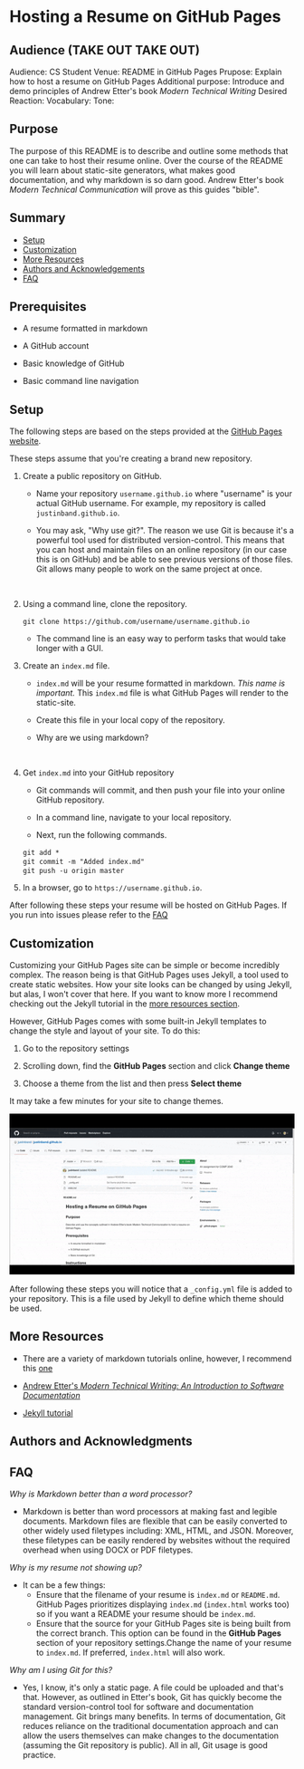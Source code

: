 # Hosting a Resume on GitHub Pages

## Audience (TAKE OUT TAKE OUT)

Audience: CS Student
Venue: README in GitHub Pages
Prupose: Explain how to host a resume on GitHub Pages
Additional purpose: Introduce and demo principles of Andrew Etter's book _Modern Technical Writing_
Desired Reaction:
Vocabulary:
Tone:

## Purpose

The purpose of this README is to describe and outline some methods that one can take to host their resume online. Over the course of the README you will learn about static-site generators, what makes good documentation, and why markdown is so darn good. Andrew Etter's book _Modern Technical Communication_ will prove as this guides "bible". 

## Summary

- [Setup](#setup)
- [Customization](#customization)
- [More Resources](#more-resources)
- [Authors and Acknowledgements](#authors-and-acknowledgments)
- [FAQ](#faq)

## Prerequisites

- A resume formatted in markdown

- A GitHub account

- Basic knowledge of GitHub

- Basic command line navigation

## Setup

The following steps are based on the steps provided at the [GitHub Pages website](https://pages.github.com/).

These steps assume that you're creating a brand new repository.

1. Create a public repository on GitHub.

    * Name your repository `username.github.io` where "username" is your actual GitHub username. For example, my repository is called `justinband.github.io`.

    * You may ask, "Why use git?". The reason we use Git is because it's a powerful tool used for distributed version-control. This means that you can host and maintain files on an online repository (in our case this is on GitHub) and be able to see previous versions of those files. Git allows many people to work on the same project at once.
    <br/>

2. Using a command line, clone the repository. 

    ```
    git clone https://github.com/username/username.github.io
    ```

    * The command line is an easy way to perform tasks that would take longer with a GUI.

3. Create an `index.md` file.
    
    * `index.md` will be your resume formatted in markdown. _This name is important._ This `index.md` file is what GitHub Pages will render to the static-site.

    * Create this file in your local copy of the repository.

    * Why are we using markdown? 
    <br/>

4. Get `index.md` into your GitHub repository

    * Git commands will commit, and then push your file into your online GitHub repository.

    * In a command line, navigate to your local repository.

    * Next, run the following commands.
    ```
    git add *
    git commit -m "Added index.md"
    git push -u origin master
    ```

5. In a browser, go to `https://username.github.io`.

After following these steps your resume will be hosted on GitHub Pages. If you run into issues please refer to the [FAQ](#faq)

## Customization

Customizing your GitHub Pages site can be simple or become incredibly complex. The reason being is that GitHub Pages uses Jekyll, a tool used to create static websites. How your site looks can be changed by using Jekyll, but alas, I won't cover that here. If you want to know more I recommend checking out the Jekyll tutorial in the [more resources section](#more-resources).

However, GitHub Pages comes with some built-in Jekyll templates to change the style and layout of your site. To do this:

1. Go to the repository settings

2. Scrolling down, find the **GitHub Pages** section and click **Change theme**

3. Choose a theme from the list and then press **Select theme**

It may take a few minutes for your site to change themes.

![](customize.gif)

After following these steps you will notice that a `_config.yml` file is added to your repository. This is a file used by Jekyll to define which theme should be used.

## More Resources

- There are a variety of markdown tutorials online, however, I recommend this [one](https://www.markdowntutorial.com/)

- [Andrew Etter's _Modern Technical Writing: An Introduction to Software Documentation_](https://www.amazon.ca/Modern-Technical-Writing-Introduction-Documentation-ebook/dp/B01A2QL9SS)

- [Jekyll tutorial](https://jekyllrb.com/tutorials/video-walkthroughs/)
## Authors and Acknowledgments

## FAQ

_Why is Markdown better than a word processor?_
- Markdown is better than word processors at making fast and legible documents. Markdown files are flexible that can be easily converted to other widely used filetypes including: XML, HTML, and JSON. Moreover, these filetypes can be easily rendered by websites without the required overhead when using DOCX or PDF filetypes.

_Why is my resume not showing up?_
- It can be a few things:
    - Ensure that the filename of your resume is `index.md` or `README.md`. GitHub Pages prioritizes displaying `index.md` (`index.html` works too) so if you want a README your resume should be `index.md`.
    - Ensure that the source for your GitHub Pages site is being built from the correct branch. This option can be found in the **GitHub Pages** section of your repository settings.Change the name of your resume to `index.md`. If preferred, `index.html` will also work.

_Why am I using Git for this?_

- Yes, I know, it's only a static page. A file could be uploaded and that's that. However, as outlined in Etter's book, Git has quickly become the standard version-control tool for software and documentation management. Git brings many benefits. In terms of documentation, Git reduces reliance on the traditional documentation approach and can allow the users themselves can make changes to the documentation (assuming the Git repository is public). All in all, Git usage is good practice.